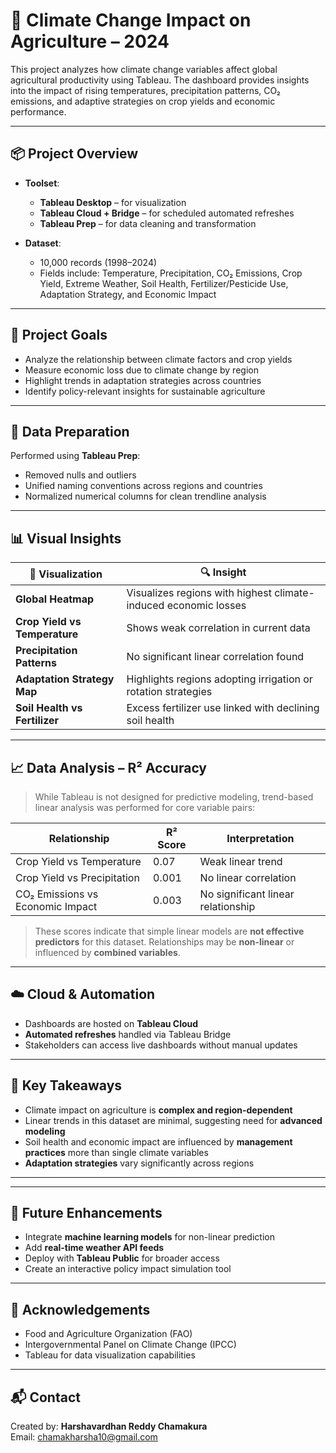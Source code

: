 # 🌾 Climate Change Impact on Agriculture – 2024

This project analyzes how climate change variables affect global agricultural productivity using Tableau. The dashboard provides insights into the impact of rising temperatures, precipitation patterns, CO₂ emissions, and adaptive strategies on crop yields and economic performance.

---

## 📦 Project Overview

- **Toolset**:
  - **Tableau Desktop** – for visualization
  - **Tableau Cloud + Bridge** – for scheduled automated refreshes
  - **Tableau Prep** – for data cleaning and transformation

- **Dataset**:
  - 10,000 records (1998–2024)
  - Fields include: Temperature, Precipitation, CO₂ Emissions, Crop Yield, Extreme Weather, Soil Health, Fertilizer/Pesticide Use, Adaptation Strategy, and Economic Impact

---

## 🎯 Project Goals

- Analyze the relationship between climate factors and crop yields
- Measure economic loss due to climate change by region
- Highlight trends in adaptation strategies across countries
- Identify policy-relevant insights for sustainable agriculture

---

## 🧼 Data Preparation

Performed using **Tableau Prep**:
- Removed nulls and outliers
- Unified naming conventions across regions and countries
- Normalized numerical columns for clean trendline analysis

---

## 📊 Visual Insights

| 📍 Visualization                | 🔍 Insight |
|-------------------------------|------------|
| **Global Heatmap**            | Visualizes regions with highest climate-induced economic losses |
| **Crop Yield vs Temperature** | Shows weak correlation in current data |
| **Precipitation Patterns**    | No significant linear correlation found |
| **Adaptation Strategy Map**   | Highlights regions adopting irrigation or rotation strategies |
| **Soil Health vs Fertilizer** | Excess fertilizer use linked with declining soil health |

---

## 📈 Data Analysis – R² Accuracy

> While Tableau is not designed for predictive modeling, trend-based linear analysis was performed for core variable pairs:

| Relationship                            | R² Score | Interpretation |
|-----------------------------------------|----------|----------------|
| Crop Yield vs Temperature               | 0.07     | Weak linear trend |
| Crop Yield vs Precipitation             | 0.001    | No linear correlation |
| CO₂ Emissions vs Economic Impact        | 0.003    | No significant linear relationship |

> These scores indicate that simple linear models are **not effective predictors** for this dataset. Relationships may be **non-linear** or influenced by **combined variables**.

---

## ☁️ Cloud & Automation

- Dashboards are hosted on **Tableau Cloud**
- **Automated refreshes** handled via Tableau Bridge
- Stakeholders can access live dashboards without manual updates

---

## 🧠 Key Takeaways

- Climate impact on agriculture is **complex and region-dependent**
- Linear trends in this dataset are minimal, suggesting need for **advanced modeling**
- Soil health and economic impact are influenced by **management practices** more than single climate variables
- **Adaptation strategies** vary significantly across regions

---


---

## 🚀 Future Enhancements

- Integrate **machine learning models** for non-linear prediction
- Add **real-time weather API feeds**
- Deploy with **Tableau Public** for broader access
- Create an interactive policy impact simulation tool

---

## 🙏 Acknowledgements

- Food and Agriculture Organization (FAO)
- Intergovernmental Panel on Climate Change (IPCC)
- Tableau for data visualization capabilities

---

## 📬 Contact

Created by: **Harshavardhan Reddy Chamakura**  
Email: chamakharsha10@gmail.com  
  



